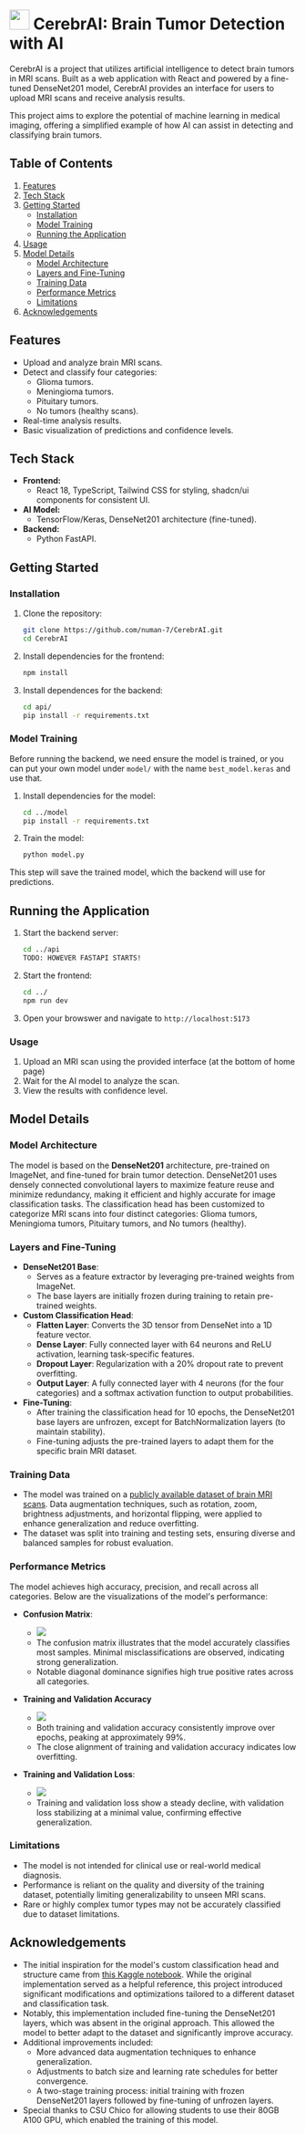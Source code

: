 # <img src ="https://github.com/numan-7/CerebrAI/blob/main/public/brain.svg" style="width: 35px; height: 35px;" /> CerebrAI: Brain Tumor Detection with AI

CerebrAI is a project that utilizes artificial intelligence to detect brain tumors in MRI scans. Built as a web application with React and powered by a fine-tuned DenseNet201 model, CerebrAI provides an interface for users to upload MRI scans and receive analysis results.

This project aims to explore the potential of machine learning in medical imaging, offering a simplified example of how AI can assist in detecting and classifying brain tumors.

## Table of Contents
1. [Features](#features)
2. [Tech Stack](#tech-stack)
3. [Getting Started](#getting-started)
   - [Installation](#installation)
   - [Model Training](#model-training)
   - [Running the Application](#running-the-application)
4. [Usage](#usage)
5. [Model Details](#model-details)
   - [Model Architecture](#model-architecture)
   - [Layers and Fine-Tuning](#layers-and-fine-tuning)
   - [Training Data](#training-data)
   - [Performance Metrics](#performance-metrics)
   - [Limitations](#limitations)
6. [Acknowledgements](#acknowledgements)

## Features
- Upload and analyze brain MRI scans.
- Detect and classify four categories:
  - Glioma tumors.
  - Meningioma tumors.
  - Pituitary tumors.
  - No tumors (healthy scans).
- Real-time analysis results.
- Basic visualization of predictions and confidence levels.

## Tech Stack
- **Frontend:**
  - React 18, TypeScript, Tailwind CSS for styling, shadcn/ui components for consistent UI.
- **AI Model:**
  - TensorFlow/Keras, DenseNet201 architecture (fine-tuned).
- **Backend:**
  - Python FastAPI.

## Getting Started

### Installation
1. Clone the repository:
     ```bash
     git clone https://github.com/numan-7/CerebrAI.git
     cd CerebrAI
     ```
2. Install dependencies for the frontend:
    ```bash
    npm install
    ```
3. Install dependences for the backend:
    ```bash
    cd api/
    pip install -r requirements.txt
    ```

### Model Training
Before running the backend, we need ensure the model is trained, or you can put your own model under `model/` with the name `best_model.keras` and use that.
1. Install dependencies for the model:
    ```bash
    cd ../model
    pip install -r requirements.txt
    ```
2. Train the model:
   ```bash
   python model.py
   ```
This step will save the trained model, which the backend will use for predictions.

## Running the Application
1. Start the backend server:
    ```bash
    cd ../api
    TODO: HOWEVER FASTAPI STARTS!
    ```
2. Start the frontend:
    ```bash
    cd ../
    npm run dev
    ```
3. Open your browswer and navigate to `http://localhost:5173`

### Usage
1. Upload an MRI scan using the provided interface (at the bottom of home page)
2. Wait for the AI model to analyze the scan.
3. View the results with confidence level.


## Model Details

### Model Architecture
The model is based on the **DenseNet201** architecture, pre-trained on ImageNet, and fine-tuned for brain tumor detection. DenseNet201 uses densely connected convolutional layers to maximize feature reuse and minimize redundancy, making it efficient and highly accurate for image classification tasks. The classification head has been customized to categorize MRI scans into four distinct categories: Glioma tumors, Meningioma tumors, Pituitary tumors, and No tumors (healthy).

### Layers and Fine-Tuning
- **DenseNet201 Base**:
  - Serves as a feature extractor by leveraging pre-trained weights from ImageNet.
  - The base layers are initially frozen during training to retain pre-trained weights.
- **Custom Classification Head**:
  - **Flatten Layer**: Converts the 3D tensor from DenseNet into a 1D feature vector.
  - **Dense Layer**: Fully connected layer with 64 neurons and ReLU activation, learning task-specific features.
  - **Dropout Layer**: Regularization with a 20% dropout rate to prevent overfitting.
  - **Output Layer**: A fully connected layer with 4 neurons (for the four categories) and a softmax activation function to output probabilities.
- **Fine-Tuning**:
  - After training the classification head for 10 epochs, the DenseNet201 base layers are unfrozen, except for BatchNormalization layers (to maintain stability).
  - Fine-tuning adjusts the pre-trained layers to adapt them for the specific brain MRI dataset.

### Training Data
- The model was trained on a [publicly available dataset of brain MRI scans](https://www.kaggle.com/datasets/masoudnickparvar/brain-tumor-mri-dataset/data). Data augmentation techniques, such as rotation, zoom, brightness adjustments, and horizontal flipping, were applied to enhance generalization and reduce overfitting.
- The dataset was split into training and testing sets, ensuring diverse and balanced samples for robust evaluation.

### Performance Metrics
The model achieves high accuracy, precision, and recall across all categories. Below are the visualizations of the model's performance:

- **Confusion Matrix**:
  - <img src="https://github.com/numan-7/CerebrAI/blob/main/model/img/confusion_matrix.png" />
  - The confusion matrix illustrates that the model accurately classifies most samples. Minimal misclassifications are observed, indicating strong generalization.
  - Notable diagonal dominance signifies high true positive rates across all categories.

- **Training and Validation Accuracy**
  - <img src="https://github.com/numan-7/CerebrAI/blob/main/model/img/training_accuracy.png" />
  - Both training and validation accuracy consistently improve over epochs, peaking at approximately 99%.
  - The close alignment of training and validation accuracy indicates low overfitting.

- **Training and Validation Loss**:
  - <img src="https://github.com/numan-7/CerebrAI/blob/main/model/img/training_loss.png" />
  - Training and validation loss show a steady decline, with validation loss stabilizing at a minimal value, confirming effective generalization.

### Limitations
- The model is not intended for clinical use or real-world medical diagnosis.
- Performance is reliant on the quality and diversity of the training dataset, potentially limiting generalizability to unseen MRI scans.
- Rare or highly complex tumor types may not be accurately classified due to dataset limitations.


## Acknowledgements
- The initial inspiration for the model's custom classification head and structure came from [this Kaggle notebook](https://www.kaggle.com/code/alsaniipe/brain-tumor-classification-with-custom-cnn/notebook). While the original implementation served as a helpful reference, this project introduced significant modifications and optimizations tailored to a different dataset and classification task.  
- Notably, this implementation included fine-tuning the DenseNet201 layers, which was absent in the original approach. This allowed the model to better adapt to the dataset and significantly improve accuracy.  
- Additional improvements included:
  - More advanced data augmentation techniques to enhance generalization.
  - Adjustments to batch size and learning rate schedules for better convergence.
  - A two-stage training process: initial training with frozen DenseNet201 layers followed by fine-tuning of unfrozen layers.  
- Special thanks to CSU Chico for allowing students to use their 80GB A100 GPU, which enabled the training of this model.  

